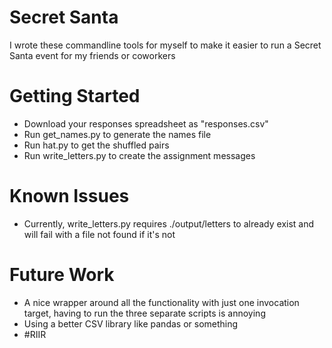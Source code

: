 # Secret Santa

I wrote these commandline tools for myself to make it easier to run a Secret Santa event for my friends or coworkers

# Getting Started

- Download your responses spreadsheet as "responses.csv"
- Run get_names.py to generate the names file
- Run hat.py to get the shuffled pairs
- Run write_letters.py to create the assignment messages

# Known Issues

- Currently, write_letters.py requires ./output/letters to already exist and will fail with a file not found if it's not

# Future Work

- A nice wrapper around all the functionality with just one invocation target, having to run the three separate scripts is annoying
- Using a better CSV library like pandas or something
- #RIIR
